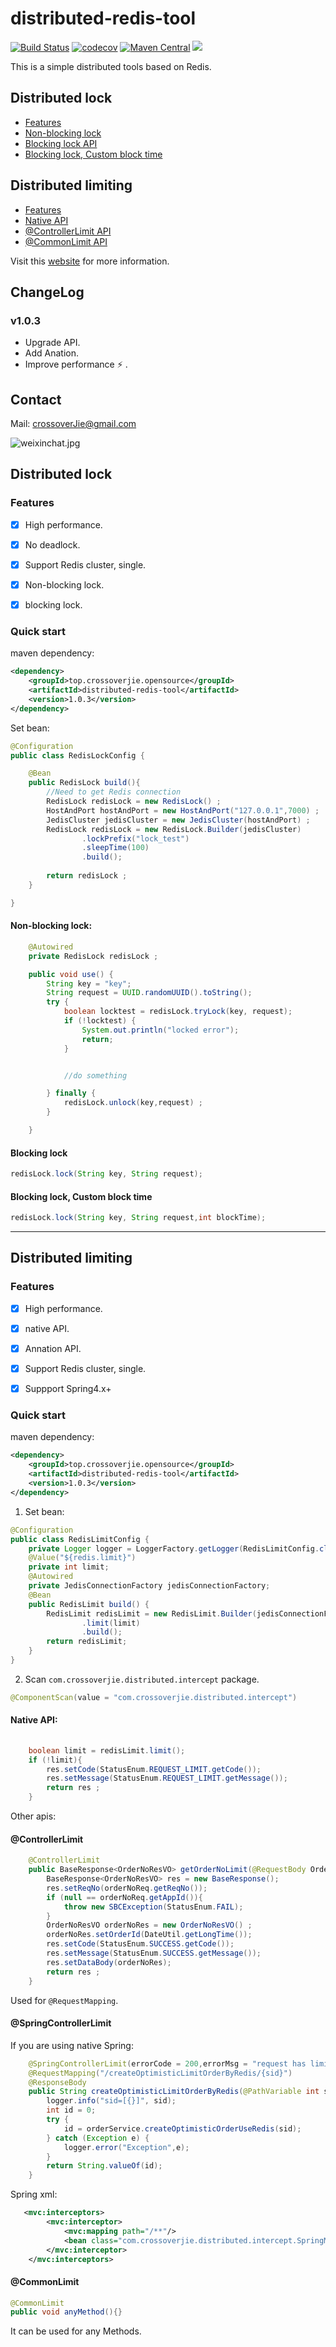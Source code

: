 # distributed-redis-tool

[![Build Status](https://travis-ci.org/crossoverJie/distributed-redis-tool.svg?branch=master)](https://travis-ci.org/crossoverJie/distributed-redis-tool)
[![codecov](https://codecov.io/gh/crossoverJie/distributed-redis-tool/branch/master/graph/badge.svg)](https://codecov.io/gh/crossoverJie/distributed-redis-tool)
[![Maven Central](https://maven-badges.herokuapp.com/maven-central/top.crossoverjie.opensource/distributed-redis-tool/badge.svg)](https://maven-badges.herokuapp.com/maven-central/top.crossoverjie.opensource/distributed-redis-tool/)
[![](https://badge.juejin.im/entry/5ae3d0c56fb9a07aae14ea59/likes.svg?style=flat-square)](https://juejin.im/post/5ae3d08b6fb9a07a9e4cf71c)


This is a simple distributed tools based on Redis.


## Distributed lock

* [Features](https://github.com/crossoverJie/distributed-redis-tool#features)
* [Non-blocking lock](https://github.com/crossoverJie/distributed-redis-tool#non-blocking-lock)
* [Blocking lock API](https://github.com/crossoverJie/distributed-redis-tool#blocking-lock)
* [Blocking lock, Custom block time](https://github.com/crossoverJie/distributed-redis-tool#blocking-lock-custom-block-time)


## Distributed limiting

* [Features](https://github.com/crossoverJie/distributed-redis-tool#features-1)
* [Native API](https://github.com/crossoverJie/distributed-redis-tool#native-api)
* [@ControllerLimit API](https://github.com/crossoverJie/distributed-redis-tool#controllerlimit)
* [@CommonLimit API](https://github.com/crossoverJie/distributed-redis-tool#controllerlimit)

Visit this [website](https://www.google.com/search?newwindow=1&ei=SdjjWu3XKYXSU_SKgIgH&q=Distributed+site%3AcrossoverJie.top&oq=Distributed+site%3AcrossoverJie.top&gs_l=psy-ab.3...9719.30867.0.31049.47.33.7.0.0.0.519.5126.4-11j1.12.0....0...1.1j4.64.psy-ab..31.0.0....0.ltPqVipC_iE) for more information.


## ChangeLog

### v1.0.3

- Upgrade API.
- Add Anation.
- Improve performance :zap: .


## Contact

Mail: crossoverJie@gmail.com

![weixinchat.jpg](https://crossoverjie.top/uploads/weixinchat.jpg)



## Distributed lock

### Features

- [x] High performance.
- [x] No deadlock.
- [x] Support Redis cluster, single.
- [x] Non-blocking lock.
- [x] blocking lock.


### Quick start



maven dependency:

```xml
<dependency>
    <groupId>top.crossoverjie.opensource</groupId>
    <artifactId>distributed-redis-tool</artifactId>
    <version>1.0.3</version>
</dependency>
```

Set bean:

```java
@Configuration
public class RedisLockConfig {

    @Bean
    public RedisLock build(){
        //Need to get Redis connection 
        RedisLock redisLock = new RedisLock() ;
        HostAndPort hostAndPort = new HostAndPort("127.0.0.1",7000) ;
        JedisCluster jedisCluster = new JedisCluster(hostAndPort) ;
        RedisLock redisLock = new RedisLock.Builder(jedisCluster)
                .lockPrefix("lock_test")
                .sleepTime(100)
                .build();
                
        return redisLock ;
    }

}

```

#### Non-blocking lock:

```java
    @Autowired
    private RedisLock redisLock ;

    public void use() {
        String key = "key";
        String request = UUID.randomUUID().toString();
        try {
            boolean locktest = redisLock.tryLock(key, request);
            if (!locktest) {
                System.out.println("locked error");
                return;
            }


            //do something

        } finally {
            redisLock.unlock(key,request) ;
        }

    }

```

#### Blocking lock

```java
redisLock.lock(String key, String request);
```

#### Blocking lock, Custom block time

```java
redisLock.lock(String key, String request,int blockTime);
```


----

## Distributed limiting
### Features

- [x] High performance.
- [x] native API.
- [x] Annation API.
- [x] Support Redis cluster, single.
- [x] Suppport Spring4.x+


### Quick start

maven dependency:

```xml
<dependency>
    <groupId>top.crossoverjie.opensource</groupId>
    <artifactId>distributed-redis-tool</artifactId>
    <version>1.0.3</version>
</dependency>
```

1. Set bean:

```java
@Configuration
public class RedisLimitConfig {
    private Logger logger = LoggerFactory.getLogger(RedisLimitConfig.class);
    @Value("${redis.limit}")
    private int limit;
    @Autowired
    private JedisConnectionFactory jedisConnectionFactory;
    @Bean
    public RedisLimit build() {
        RedisLimit redisLimit = new RedisLimit.Builder(jedisConnectionFactory, RedisToolsConstant.SINGLE)
                .limit(limit)
                .build();
        return redisLimit;
    }
}
```

2. Scan `com.crossoverjie.distributed.intercept` package.

```java
@ComponentScan(value = "com.crossoverjie.distributed.intercept")
```

#### Native API:

```java
  	
    boolean limit = redisLimit.limit();
    if (!limit){
        res.setCode(StatusEnum.REQUEST_LIMIT.getCode());
        res.setMessage(StatusEnum.REQUEST_LIMIT.getMessage());
        return res ;
    }
```

Other apis:

#### @ControllerLimit

```java
    @ControllerLimit
    public BaseResponse<OrderNoResVO> getOrderNoLimit(@RequestBody OrderNoReqVO orderNoReq) {
        BaseResponse<OrderNoResVO> res = new BaseResponse();
        res.setReqNo(orderNoReq.getReqNo());
        if (null == orderNoReq.getAppId()){
            throw new SBCException(StatusEnum.FAIL);
        }
        OrderNoResVO orderNoRes = new OrderNoResVO() ;
        orderNoRes.setOrderId(DateUtil.getLongTime());
        res.setCode(StatusEnum.SUCCESS.getCode());
        res.setMessage(StatusEnum.SUCCESS.getMessage());
        res.setDataBody(orderNoRes);
        return res ;
    }
```

Used for `@RequestMapping`.


#### @SpringControllerLimit

If you are using native Spring:

```java
    @SpringControllerLimit(errorCode = 200,errorMsg = "request has limited")
    @RequestMapping("/createOptimisticLimitOrderByRedis/{sid}")
    @ResponseBody
    public String createOptimisticLimitOrderByRedis(@PathVariable int sid) {
        logger.info("sid=[{}]", sid);
        int id = 0;
        try {
            id = orderService.createOptimisticOrderUseRedis(sid);
        } catch (Exception e) {
            logger.error("Exception",e);
        }
        return String.valueOf(id);
    }
```

Spring xml:

```xml
   <mvc:interceptors>
        <mvc:interceptor>
            <mvc:mapping path="/**"/> 
            <bean class="com.crossoverjie.distributed.intercept.SpringMVCIntercept"/>
        </mvc:interceptor>
    </mvc:interceptors>
```

#### @CommonLimit

```java
@CommonLimit
public void anyMethod(){}
```

It can be used for any Methods.




